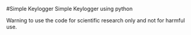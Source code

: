 #Simple Keylogger
Simple Keylogger using python

Warning to use the code for scientific research only and not for harmful use.

